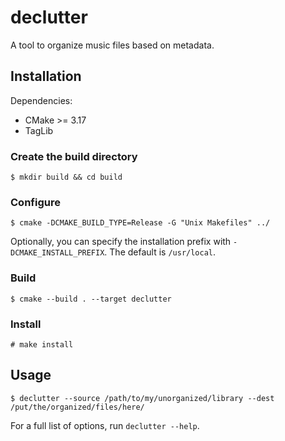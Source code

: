 # declutter
A tool to organize music files based on metadata.

## Installation
Dependencies:
  - CMake >= 3.17
  - TagLib

### Create the build directory
`$ mkdir build && cd build`

### Configure
`$ cmake -DCMAKE_BUILD_TYPE=Release -G "Unix Makefiles" ../`

Optionally, you can specify the installation prefix with `-DCMAKE_INSTALL_PREFIX`.
The default is `/usr/local`.

### Build
`$ cmake --build . --target declutter`

### Install
`# make install`

## Usage
`$ declutter --source /path/to/my/unorganized/library --dest /put/the/organized/files/here/`

For a full list of options, run `declutter --help`.
